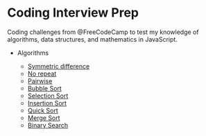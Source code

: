# Coding Interview Prep
Coding challenges from @FreeCodeCamp to test my knowledge of algorithms, data structures, and mathematics in JavaScript.

* Algorithms
  - [Symmetric difference](algorithms/symmetricDiff.js)
  - [No repeat](algorithms/norepeats.js)
  - [Pairwise](algorithms/pairwise.js)
  - [Bubble Sort](algorithms/bubblesort.js)
  - [Selection Sort](algorithms/selectionSort.js)
  - [Insertion Sort](algorithms/insertionSort.js)
  - [Quick Sort](algorithms/quickSort.js)
  - [Merge Sort](algorithms/mergeSort.js)
  - [Binary Search](algorithms/binarySearch.js)
  <!-- - Inventory update

* Data Structures
  - x
* Projects
  - x
* Rosetta
  - x
* Euler
  - x 
  
  -->
